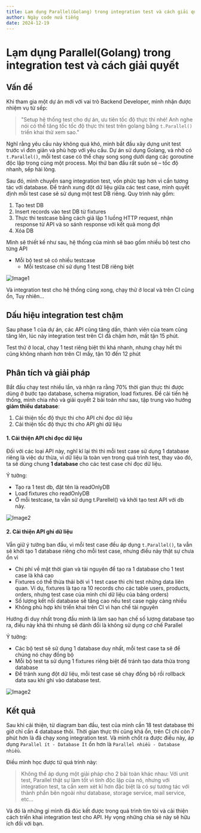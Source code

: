 ```yaml
---
title: Lạm dụng Parallel(Golang) trong integration test và cách giải quyết
author: Ngày code nửa tiếng
date: 2024-12-19
---
```

# Lạm dụng Parallel(Golang) trong integration test và cách giải quyết

## Vấn đề
Khi tham gia một dự án mới với vai trò Backend Developer, mình nhận được nhiệm vụ từ sếp:
> "Setup hệ thống test cho dự án, ưu tiên tốc độ thực thi nhé! Anh nghe nói có thể tăng tốc tốc độ thực thi test trên golang bằng `t.Parallel()` triển khai thử xem sao."

Nghĩ rằng yêu cầu này không quá khó, mình bắt đầu xây dựng unit test trước vì đơn giản và phù hợp với yêu cầu. Dự án sử dụng Golang, và nhờ có `t.Parallel()`, mỗi test case có thể chạy song song dưới dạng các goroutine độc lập trong cùng một process. Mọi thứ ban đầu rất suôn sẻ – tốc độ nhanh, sếp hài lòng.

Sau đó, mình chuyển sang integration test, vốn phức tạp hơn vì cần tương tác với database. Để tránh xung đột dữ liệu giữa các test case, mình quyết định mỗi test case sẽ sử dụng một test DB riêng. Quy trình này gồm:
1. Tạo test DB
2. Insert records vào test DB từ fixtures
3. Thực thi testcase bằng cách giả lập 1 luồng HTTP request, nhận response từ API và so sánh response với kết quả mong đợi
4. Xóa DB

Mình sẽ thiết kế như sau, hệ thống của mình sẽ bao gồm nhiều bộ test cho từng API
- Mỗi bộ test sẽ có nhiều testcase
  - Mỗi testcase chỉ sử dụng 1 test DB riêng biệt

![Image1](./media/19/01.png)

Và integration test cho hệ thống cũng xong, chạy thử ở local và trên CI cũng ổn, Tuy nhiên…

## Dấu hiệu integration test chậm
Sau phase 1 của dự án, các API cũng tăng dần, thành viên của team cũng tăng lên, lúc này integration test trên CI đã chậm hơn, mất tận 15 phút.

Test thử ở local, chạy 1 test riêng biệt thì khá nhanh,  nhưng chạy hết thì cũng không nhanh hơn trên CI mấy, tận 10 đến 12 phút

## Phân tích và giải pháp
Bắt đầu chạy test nhiều lần, và nhận ra rằng 70% thời gian thực thi được dùng ở bước tạo database, schema migration, load fixtures. Để cải tiến hệ thống, mình chia nhỏ và giải quyết 2 bài toán như sau, tập trung vào hướng **giảm thiểu database**:
1. Cải thiện tốc độ thực thi cho API chỉ đọc dữ liệu
2. Cải thiện tốc độ thực thi cho API ghi dữ liệu

#### 1. Cải thiện API chỉ đọc dữ liệu

Đối với các loại API này, nghĩ kĩ lại thì thì mỗi test case sử dụng 1 database riêng là việc dư thừa, vì dữ liệu là toàn vẹn trong quá trình test, thay vào đó, ta sẽ dùng chung **1 database** cho các test case chỉ đọc dữ liệu.

Ý tưởng:
- Tạo ra 1 test db, đặt tên là readOnlyDB
- Load fixtures cho readOnlyDB
- Ở mỗi testcase, ta vẫn sử dụng t.Parellel() và khởi tạo test API với db này.

![Image2](./media/19/02.png)

#### 2. Cải thiện API ghi dữ liệu
Vẫn giữ ý tưởng ban đầu, vì mỗi test case đều áp dụng `t.Parallel()`, ta vẫn sẽ khởi tạo 1 database riêng cho mỗi test case, nhưng điều này thật sự chưa ổn vì

- Chi phí về mặt thời gian và tài nguyên để tạo ra 1 database cho 1 test case là khá cao
- Fixtures có thể thừa thải bởi vì 1 test case thì chỉ test những data liên quan. Ví dụ, fixtures là tạo ra 10 records cho các table users, products, orders, nhưng test case của mình chỉ dữ liệu của bảng orders)
- Số lượng kết nối database sẽ tăng cao nếu test case ngày càng nhiều
- Không phù hợp khi triển khai trên CI vì hạn chế tài nguyên

Hướng đi duy nhất trong đầu mình là làm sao hạn chế số lượng database tạo ra, điều này khả thi nhưng sẽ đánh đổi là không sử dụng cơ chế Parallel

Ý tưởng:
- Các bộ test sẽ sử dụng 1 database duy nhất, mỗi test case ta sẽ để chúng nó chạy đồng bộ
- Mỗi bộ test ta sử dụng 1 fixtures riêng biệt để tránh tạo data thừa trong database
- Để tránh xung đột dữ liệu, mỗi test case sẽ chạy đồng bộ rồi rollback data sau khi ghi vào database test.

![Image2](./media/19/03.png)

## Kết quả
Sau khi cải thiện, từ diagram ban đầu, test của mình cần 18 test database thì giờ chỉ cần 4 database thôi. Thời gian thực thi cũng khá ổn, trên CI chỉ còn 7 phút hơn là đã chạy xong integration test. Và mình chốt ra được điều này, áp dụng `Parallel ít - Database Ít` ổn hơn là `Parallel nhiều - Database nhiều`.

Điều mình học được từ quá trình này:
> Không thể áp dụng một giải pháp cho 2 bài toàn khác nhau: Với unit test, Parallel thật sự làm tốt vì tính độc lập của nó, nhưng với integration test, ta cần xem xét kĩ hơn đặc biệt là có sự tương tác với thành phần bên ngoài như database, storage service, mail service, etc…

Và đó là những gì mình đã đúc kết được trong quá trình tìm tòi và cải thiện cách triển khai integration test cho API. Hy vọng những chia sẻ này sẽ hữu ích đối với bạn.
